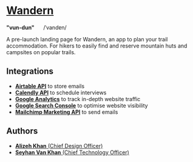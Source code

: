# [Wandern ](http://www.wanderntrails.com)
**"vun-dun"** &nbsp;&nbsp;&nbsp;&nbsp; /ˈvandɐn/

A pre-launch landing page for Wandern, an app to plan your trail accommodation. For hikers to easily find and reserve mountain huts and campsites on popular trails.

## Integrations
* [**Airtable API**](https://airtable.com/api) to store emails
* [**Calendly API**](https://calendly.stoplight.io/) to schedule interviews
* [**Google Analytics**](https://analytics.google.com/) to track in-depth website traffic
* [**Google Search Console**](https://search.google.com/search-console/welcome) to optimise website visibility
* [**Mailchimp Marketing API**](https://mailchimp.com/developer/api/marketing/) to send emails

## Authors

* [**Alizeh Khan** (Chief Design Officer)](https://github.com/alizehkhan)
* [**Seyhan Van Khan** (Chief Technology Officer)](https://github.com/seyhanvankhan)
